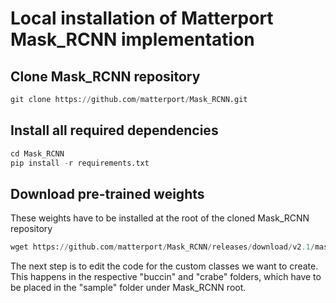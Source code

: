 # Local installation of Matterport Mask_RCNN implementation

## Clone Mask_RCNN repository

```python
git clone https://github.com/matterport/Mask_RCNN.git
```

## Install all required dependencies

```python
cd Mask_RCNN
pip install -r requirements.txt
```

## Download pre-trained weights
These weights have to be installed at the root of the cloned Mask_RCNN repository

```python
wget https://github.com/matterport/Mask_RCNN/releases/download/v2.1/mask_rcnn_balloon.h5
```

The next step is to edit the code for the custom classes we want to create. This happens in the respective "buccin" and "crabe" folders, which have to be placed in the "sample" folder under Mask_RCNN root.
